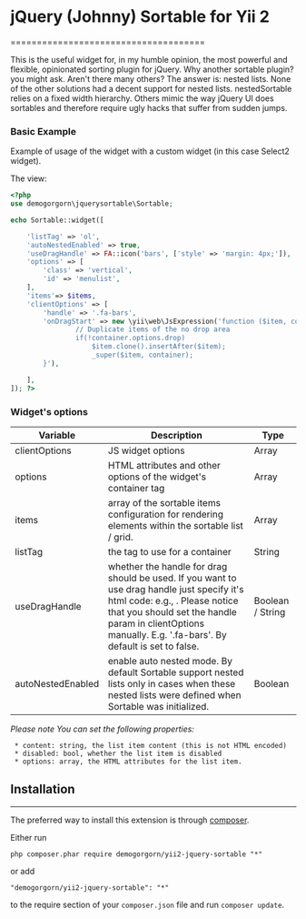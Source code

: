 # jQuery (Johnny) Sortable for Yii 2
=====================================

This is the useful widget for, in my humble opinion, the most powerful and flexible, opinionated sorting plugin for jQuery.
Why another sortable plugin? you might ask. Aren't there many others? 
The answer is: nested lists. None of the other solutions had a decent support for nested lists. nestedSortable relies on a fixed width hierarchy. Others mimic the way jQuery UI does sortables and therefore require ugly hacks that suffer from sudden jumps.

### Basic Example

Example of usage of the widget with a custom widget (in this case Select2 widget).

The view:
```php
<?php 
use demogorgorn\jquerysortable\Sortable;

echo Sortable::widget([

    'listTag' => 'ol',
    'autoNestedEnabled' => true,
    'useDragHandle' => FA::icon('bars', ['style' => 'margin: 4px;']),
    'options' => [
        'class' => 'vertical',
        'id' => 'menulist',
    ],
    'items'=> $items,
    'clientOptions' => [
        'handle' => '.fa-bars',
        'onDragStart' => new \yii\web\JsExpression('function ($item, container, _super) {
                // Duplicate items of the no drop area
                if(!container.options.drop)
                    $item.clone().insertAfter($item);
                    _super($item, container);
        }'),

    ],
]); ?>
```

### Widget's options

Variable | Description | Type
------------ | ------------- | -------------
clientOptions | JS widget options | Array
options | HTML attributes and other options of the widget's container tag | Array
items | array of the sortable items configuration for rendering elements within the sortable list / grid. | Array
listTag | the tag to use for a container | String
useDragHandle | whether the handle for drag should be used. If you want to use drag handle just specify it's html code: e.g., _<i class="fa fa-bars"></i>_. Please notice that you should set the handle param in clientOptions manually. E.g. '.fa-bars'. By default is set to false. | Boolean / String
autoNestedEnabled | enable auto nested mode. By default Sortable support nested lists only in cases when these nested lists were defined when Sortable was initialized. | Boolean

*Please note You can set the following properties:*

     * content: string, the list item content (this is not HTML encoded)
     * disabled: bool, whether the list item is disabled
     * options: array, the HTML attributes for the list item.

## Installation
------------

The preferred way to install this extension is through [composer](http://getcomposer.org/download/).

Either run

```
php composer.phar require demogorgorn/yii2-jquery-sortable "*"
```

or add

```
"demogorgorn/yii2-jquery-sortable": "*"
```

to the require section of your `composer.json` file and run `composer update`.
